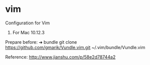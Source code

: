 # vim
Configuration for Vim 

1) For Mac 10.12.3

Prepare before:
➜  bundle git clone https://github.com/gmarik/Vundle.vim.git ~/.vim/bundle/Vundle.vim

Reference:
http://www.jianshu.com/p/58e2d78744a2

